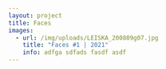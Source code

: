 ```yaml
---
layout: project
title: Faces
images:
  - url: /img/uploads/LEISKA_200809g07.jpg
    title: "Faces #1 | 2021"
    info: adfga sdfads fasdf asdf
---
```


